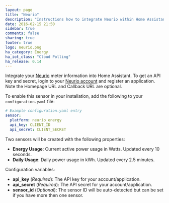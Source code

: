 ```yaml
---
layout: page
title: "Neurio"
description: "Instructions how to integrate Neurio within Home Assistant."
date: 2016-02-15 21:50
sidebar: true
comments: false
sharing: true
footer: true
logo: neurio.png
ha_category: Energy
ha_iot_class: "Cloud Polling"
ha_release: 0.14
---
```



Integrate your [Neurio](http://neur.io/) meter information into Home Assistant. To get an API key and secret, login to your [Neurio account](https://my.neur.io/#settings/applications/register) and register an application. Note the Homepage URL and Callback URL are optional.

To enable this sensor in your installation, add the following to your `configuration.yaml` file:

```yaml
# Example configuration.yaml entry
sensor:
  platform: neurio_energy
  api_key: CLIENT_ID
  api_secret: CLIENT_SECRET
```

Two sensors will be created with the following properties:
- **Energy Usage**: Current active power usage in Watts.  Updated every 10 seconds.
- **Daily Usage**: Daily power usage in kWh.  Updated every 2.5 minutes.

Configuration variables:

- **api_key** (*Required*): The API key for your account/application.
- **api_secret** (*Required*): The API secret for your account/application.
- **sensor_id** (*Optional*): The sensor ID will be auto-detected but can be set if you have more then one sensor.

